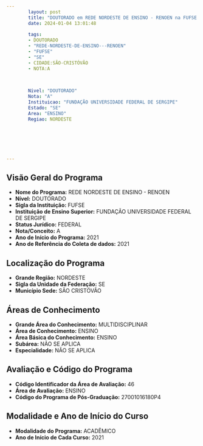 ```yaml
---
        layout: post
        title: "DOUTORADO em REDE NORDESTE DE ENSINO - RENOEN na FUFSE  "
        date: 2024-01-04 13:01:48
     
        tags:
        - DOUTORADO
        - "REDE-NORDESTE-DE-ENSINO---RENOEN"
        - "FUFSE"
        - "SE"
        - CIDADE:SÃO-CRISTÓVÃO
        - NOTA:A
        
       

        Nivel: "DOUTORADO"
        Nota: "A"
        Instituicao: "FUNDAÇÃO UNIVERSIDADE FEDERAL DE SERGIPE"
        Estado: "SE"
        Area: "ENSINO"
        Regiao: NORDESTE
        
        
        
        
        
        
---
```

## Visão Geral do Programa
- **Nome do Programa:** REDE NORDESTE DE ENSINO - RENOEN
- **Nível:** DOUTORADO
- **Sigla da Instituição:** FUFSE
- **Instituição de Ensino Superior:** FUNDAÇÃO UNIVERSIDADE FEDERAL DE SERGIPE
- **Status Jurídico:** FEDERAL
- **Nota/Conceito:** A
- **Ano de Início do Programa:** 2021
- **Ano de Referência do Coleta de dados:** 2021

## Localização do Programa
- **Grande Região:** NORDESTE
- **Sigla da Unidade da Federação:** SE
- **Município Sede:** SÃO CRISTÓVÃO

## Áreas de Conhecimento
- **Grande Área do Conhecimento:** MULTIDISCIPLINAR
- **Área de Conhecimento:** ENSINO
- **Área Básica do Conhecimento:** ENSINO
- **Subárea:** NÃO SE APLICA
- **Especialidade:** NÃO SE APLICA

## Avaliação e Código do Programa
- **Código Identificador da Área de Avaliação:** 46
- **Área de Avaliação:** ENSINO
- **Código do Programa de Pós-Graduação:** 27001016180P4


## Modalidade e Ano de Início do Curso
- **Modalidade do Programa:** ACADÊMICO
- **Ano de Início de Cada Curso:** 2021
